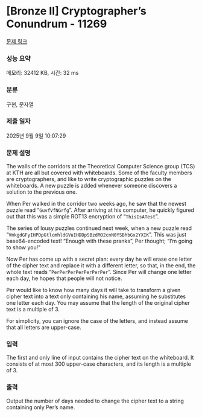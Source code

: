 # [Bronze II] Cryptographer’s Conundrum - 11269 

[문제 링크](https://www.acmicpc.net/problem/11269) 

### 성능 요약

메모리: 32412 KB, 시간: 32 ms

### 분류

구현, 문자열

### 제출 일자

2025년 9월 9일 10:07:29

### 문제 설명

<p>The walls of the corridors at the Theoretical Computer Science group (TCS) at KTH are all but covered with whiteboards. Some of the faculty members are cryptographers, and like to write cryptographic puzzles on the whiteboards. A new puzzle is added whenever someone discovers a solution to the previous one.</p>

<p>When Per walked in the corridor two weeks ago, he saw that the newest puzzle read “<code>GuvfVfNGrfg</code>”. After arriving at his computer, he quickly figured out that this was a simple ROT13 encryption of “<code>ThisIsATest</code>”.</p>

<p>The series of lousy puzzles continued next week, when a new puzzle read “<code>VmkgdGFyIHPDpGtlcmhldGVuIHDDpSBzdMO2cnN0YSBhbGx2YXIK</code>”. This was just base64-encoded text! “Enough with these pranks”, Per thought; “I’m going to show you!”</p>

<p>Now Per has come up with a secret plan: every day he will erase one letter of the cipher text and replace it with a different letter, so that, in the end, the whole text reads “<code>PerPerPerPerPerPerPer</code>”. Since Per will change one letter each day, he hopes that people will not notice.</p>

<p>Per would like to know how many days it will take to transform a given cipher text into a text only containing his name, assuming he substitutes one letter each day. You may assume that the length of the original cipher text is a multiple of 3.</p>

<p>For simplicity, you can ignore the case of the letters, and instead assume that all letters are upper-case.</p>

### 입력 

 <p>The first and only line of input contains the cipher text on the whiteboard. It consists of at most 300 upper-case characters, and its length is a multiple of 3.</p>

### 출력 

 <p>Output the number of days needed to change the cipher text to a string containing only Per’s name.</p>

